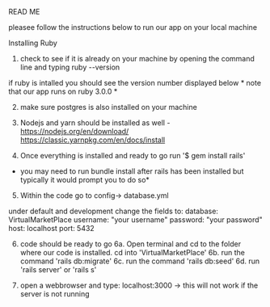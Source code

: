 READ ME 

pleasee follow the instructions below to run our app on your local machine

Installing Ruby 
1. check to see if it is already on your machine by opening the command line and typing 
ruby --version 

if ruby is intalled you should see the version number displayed below 
	* note that our app runs on ruby 3.0.0 * 

2. make sure postgres is also installed on your machine 

3. Nodejs and yarn should be installed as well - https://nodejs.org/en/download/ https://classic.yarnpkg.com/en/docs/install 

4. Once everything is installed and ready to go run '$ gem install rails'

* you may need to run bundle install after rails has been installed but typically it would prompt you to do so*

5. Within the code go to config-> database.yml 

under default and development change the fields to:
	  database: VirtualMarketPlace
	  username: "your username" 
	  password: "your password"
	  host: localhost
	  port: 5432

6. code should be ready to go 
	6a. Open terminal and cd to the folder where our code is installed. cd into 'VirtualMarketPlace'
	6b. run the command 'rails db:migrate'
	6c. run the command 'rails db:seed'
	6d. run 'rails server' or 'rails s'

6. open a webbrowser and type: localhost:3000 -> this will not work if the server is not running


